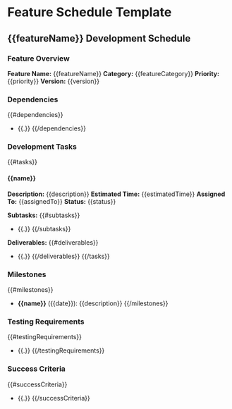 # Feature Schedule Template

## {{featureName}} Development Schedule

### Feature Overview
**Feature Name:** {{featureName}}
**Category:** {{featureCategory}}
**Priority:** {{priority}}
**Version:** {{version}}

### Dependencies
{{#dependencies}}
- {{.}}
{{/dependencies}}

### Development Tasks
{{#tasks}}
#### {{name}}
**Description:** {{description}}
**Estimated Time:** {{estimatedTime}}
**Assigned To:** {{assignedTo}}
**Status:** {{status}}

**Subtasks:**
{{#subtasks}}
- {{.}}
{{/subtasks}}

**Deliverables:**
{{#deliverables}}
- {{.}}
{{/deliverables}}
{{/tasks}}

### Milestones
{{#milestones}}
- **{{name}}** ({{date}}): {{description}}
{{/milestones}}

### Testing Requirements
{{#testingRequirements}}
- {{.}}
{{/testingRequirements}}

### Success Criteria
{{#successCriteria}}
- {{.}}
{{/successCriteria}}